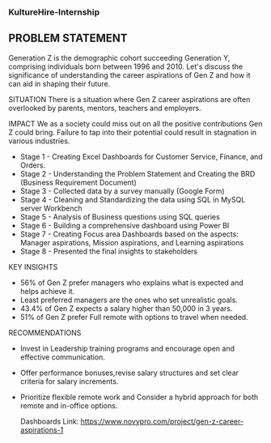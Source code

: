 ### KultureHire-Internship

<h2>PROBLEM STATEMENT</h2>
Generation Z is the demographic cohort succeeding Generation Y, comprising individuals born between 1996 and 2010. Let's discuss the significance of understanding the career aspirations of Gen Z and how it can aid in shaping their future.

SITUATION
There is a situation where Gen Z career aspirations are often overlooked by parents, mentors, teachers and employers.

IMPACT
We as a society could miss out on all the positive contributions Gen Z could bring. Failure to tap into their potential could result in stagnation in various industries.


* Stage 1 - Creating Excel Dashboards for Customer Service, Finance, and Orders. 
* Stage 2 - Understanding the Problem Statement and Creating the BRD (Business Requirement Document)
* Stage 3 - Collected data by a survey manually (Google Form) 
* Stage 4 - Cleaning and Standardizing the data using SQL in MySQL server Workbench
* Stage 5 - Analysis of Business questions using SQL queries
* Stage 6 - Building a comprehensive dashboard using Power BI
* Stage 7 - Creating Focus area Dashboards based on the aspects: Manager aspirations, Mission aspirations, and Learning aspirations
* Stage 8 - Presented the final insights to stakeholders

KEY INSIGHTS
* 56% of Gen Z prefer managers who explains what is expected and helps achieve it.
* Least preferred managers are the ones who set unrealistic goals.
* 43.4% of Gen Z expects a salary higher than 50,000 in 3 years.
* 51% of Gen Z prefer Full remote with options to travel when needed.
  
RECOMMENDATIONS
* Invest in Leadership training programs and encourage open and effective communication.
* Offer performance bonuses,revise salary structures and set clear criteria for salary increments.
* Prioritize flexible remote work and Consider a hybrid approach for both remote and in-office options.


  Dashboards Link: https://www.novypro.com/project/gen-z-career-aspirations-1
